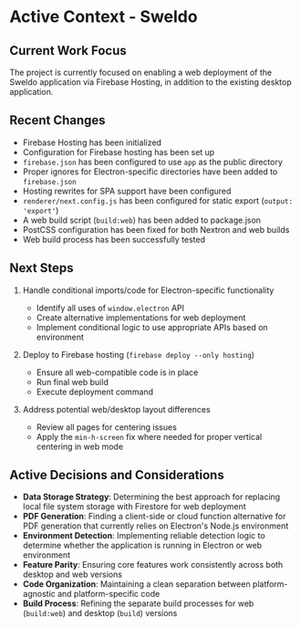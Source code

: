# Active Context - Sweldo

## Current Work Focus
The project is currently focused on enabling a web deployment of the Sweldo application via Firebase Hosting, in addition to the existing desktop application.

## Recent Changes
- Firebase Hosting has been initialized
- Configuration for Firebase hosting has been set up
- `firebase.json` has been configured to use `app` as the public directory
- Proper ignores for Electron-specific directories have been added to `firebase.json`
- Hosting rewrites for SPA support have been configured
- `renderer/next.config.js` has been configured for static export (`output: 'export'`)
- A web build script (`build:web`) has been added to package.json
- PostCSS configuration has been fixed for both Nextron and web builds
- Web build process has been successfully tested

## Next Steps
1. Handle conditional imports/code for Electron-specific functionality
   - Identify all uses of `window.electron` API
   - Create alternative implementations for web deployment
   - Implement conditional logic to use appropriate APIs based on environment

2. Deploy to Firebase hosting (`firebase deploy --only hosting`)
   - Ensure all web-compatible code is in place
   - Run final web build
   - Execute deployment command

3. Address potential web/desktop layout differences
   - Review all pages for centering issues
   - Apply the `min-h-screen` fix where needed for proper vertical centering in web mode

## Active Decisions and Considerations
- **Data Storage Strategy**: Determining the best approach for replacing local file system storage with Firestore for web deployment
- **PDF Generation**: Finding a client-side or cloud function alternative for PDF generation that currently relies on Electron's Node.js environment
- **Environment Detection**: Implementing reliable detection logic to determine whether the application is running in Electron or web environment
- **Feature Parity**: Ensuring core features work consistently across both desktop and web versions
- **Code Organization**: Maintaining a clean separation between platform-agnostic and platform-specific code
- **Build Process**: Refining the separate build processes for web (`build:web`) and desktop (`build`) versions 